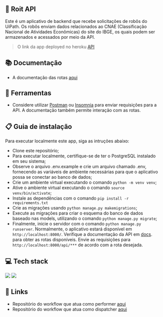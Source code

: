 
## 🤖 Roit API

Este é um aplicativo de backend que recebe solicitações de robôs do UiPath. Os robôs enviam dados relacionados ao CNAE (Classificação Nacional de Atividades Econômicas) do site do IBGE, os quais podem ser armazenados e acessados por meio da API.

> O link da app deployed no heroku [API](https://roit.herokuapp.com/api/docs/) 

> 
## 📚 Documentação 
- A documentação das rotas [aqui](https://roit.herokuapp.com/api/docs/) 
## :toolbox: Ferramentas

- Considere utilizar [Postman](https://www.postman.com/downloads/) ou [Insomnia](https://insomnia.rest/download) para enviar requisições para a API. A documentação também permite interação com as rotas.


## 📋 Guia de instalação
Para executar localmente este app, siga as intruções abaixo:

- Clone este repositório;
- Para executar localmente, certifique-se de ter o PostgreSQL instalado em seu sistema;
- Observe o arquivo .env.example e crie um arquivo chamado .env, fornecendo as variáveis de ambiente necessárias para que o aplicativo possa se conectar ao banco de dados;
- Crie um ambiente virtual executando o comando `python -m venv venv`;
- Ative o ambiente virtual executando o comando `source venv/bin/activate`;
- Instale as dependências com o comando `pip install -r requirements.txt`
- Crie as migrações usando `python manage.py makemigrations`;
- Execute as migrações para criar o esquema do banco de dados baseado nas models, utilizando o comando `python manage.py migrate`;
- Finalmente, inicie o servidor com o comando `python manage.py runserver`. Normalmente, o aplicativo estará disponível em `http://localhost:8000/`. Verifique a documentação da API em [docs](https://roit.herokuapp.com/api/docs/). para obter as rotas disponíveis. Envie as requisições para `http://localhost:8000/api/***` de acordo com a rota desejada. 

## 💻 Tech stack

  <img src="https://img.shields.io/badge/Django-092E20?style=for-the-badge&logo=django&logoColor=green" /> <img src="https://img.shields.io/badge/PostgreSQL-316192?style=for-the-badge&logo=postgresql&logoColor=white" /> 
  
## 🔗 Links

- Repositório do workflow que atua como performer [aqui](https://github.com/osmfaria/RoitRPAPerformer)
- Repositório do workflow que atua como dispatcher [aqui](https://github.com/osmfaria/RoitRPA)



